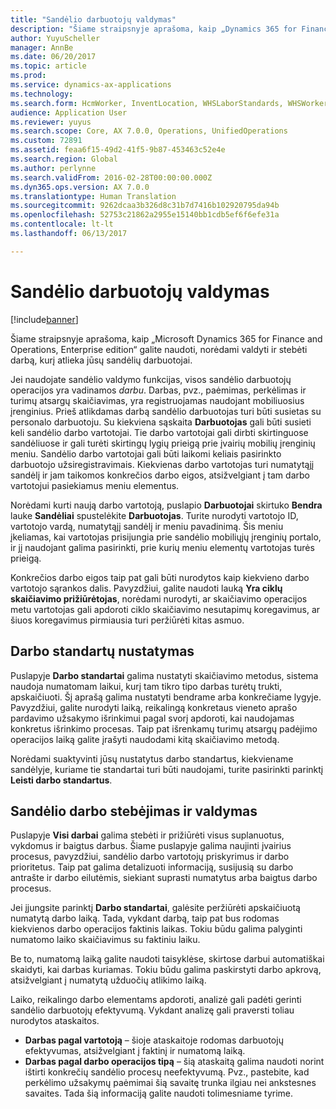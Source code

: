 ```yaml
---
title: "Sandėlio darbuotojų valdymas"
description: "Šiame straipsnyje aprašoma, kaip „Dynamics 365 for Finance and Operations“ galite naudoti, norėdami valdyti ir stebėti darbą, kurį atlieka jūsų sandėlių darbuotojai."
author: YuyuScheller
manager: AnnBe
ms.date: 06/20/2017
ms.topic: article
ms.prod: 
ms.service: dynamics-ax-applications
ms.technology: 
ms.search.form: HcmWorker, InventLocation, WHSLaborStandards, WHSWorker, WHSWorkTable, WHSWorkTableListPage
audience: Application User
ms.reviewer: yuyus
ms.search.scope: Core, AX 7.0.0, Operations, UnifiedOperations
ms.custom: 72891
ms.assetid: feaa6f15-49d2-41f5-9b87-453463c52e4e
ms.search.region: Global
ms.author: perlynne
ms.search.validFrom: 2016-02-28T00:00:00.000Z
ms.dyn365.ops.version: AX 7.0.0
ms.translationtype: Human Translation
ms.sourcegitcommit: 9262dcaa3b326d8c31b7d7416b102920795da94b
ms.openlocfilehash: 52753c21862a2955e15140bb1cdb5ef6f6efe31a
ms.contentlocale: lt-lt
ms.lasthandoff: 06/13/2017

---
```


# <a name="manage-warehouse-workers"></a>Sandėlio darbuotojų valdymas

[!include[banner](../includes/banner.md)]


Šiame straipsnyje aprašoma, kaip „Microsoft Dynamics 365 for Finance and Operations, Enterprise edition“ galite naudoti, norėdami valdyti ir stebėti darbą, kurį atlieka jūsų sandėlių darbuotojai.

Jei naudojate sandėlio valdymo funkcijas, visos sandėlio darbuotojų operacijos yra vadinamos *darbu*. Darbas, pvz., paėmimas, perkėlimas ir turimų atsargų skaičiavimas, yra registruojamas naudojant mobiliuosius įrenginius. Prieš atlikdamas darbą sandėlio darbuotojas turi būti susietas su personalo darbuotoju. Su kiekviena sąskaita **Darbuotojas** gali būti susieti keli sandėlio darbo vartotojai. Tie darbo vartotojai gali dirbti skirtinguose sandėliuose ir gali turėti skirtingų lygių prieigą prie įvairių mobilių įrenginių meniu. Sandėlio darbo vartotojai gali būti laikomi keliais pasirinkto darbuotojo užsiregistravimais. Kiekvienas darbo vartotojas turi numatytąjį sandėlį ir jam taikomos konkrečios darbo eigos, atsižvelgiant į tam darbo vartotojui pasiekiamus meniu elementus. 

Norėdami kurti naują darbo vartotoją, puslapio **Darbuotojai** skirtuko **Bendra** lauke **Sandėliai** spustelėkite **Darbuotojas**. Turite nurodyti vartotojo ID, vartotojo vardą, numatytąjį sandėlį ir meniu pavadinimą. Šis meniu įkeliamas, kai vartotojas prisijungia prie sandėlio mobiliųjų įrenginių portalo, ir jį naudojant galima pasirinkti, prie kurių meniu elementų vartotojas turės prieigą. 

Konkrečios darbo eigos taip pat gali būti nurodytos kaip kiekvieno darbo vartotojo sąrankos dalis. Pavyzdžiui, galite naudoti lauką **Yra ciklų skaičiavimo prižiūrėtojas**, norėdami nurodyti, ar skaičiavimo operacijos metu vartotojas gali apdoroti ciklo skaičiavimo nesutapimų koregavimus, ar šiuos koregavimus pirmiausia turi peržiūrėti kitas asmuo.

## <a name="defining-labor-standards"></a>Darbo standartų nustatymas
Puslapyje **Darbo standartai** galima nustatyti skaičiavimo metodus, sistema naudoja numatomam laikui, kurį tam tikro tipo darbas turėtų trukti, apskaičiuoti. Šį aprašą galima nustatyti bendrame arba konkrečiame lygyje. Pavyzdžiui, galite nurodyti laiką, reikalingą konkretaus vieneto aprašo pardavimo užsakymo išrinkimui pagal svorį apdoroti, kai naudojamas konkretus išrinkimo procesas. Taip pat išrenkamų turimų atsargų padėjimo operacijos laiką galite įrašyti naudodami kitą skaičiavimo metodą. 

Norėdami suaktyvinti jūsų nustatytus darbo standartus, kiekviename sandėlyje, kuriame tie standartai turi būti naudojami, turite pasirinkti parinktį **Leisti darbo standartus**.

## <a name="monitoring-and-controlling-warehouse-work"></a>Sandėlio darbo stebėjimas ir valdymas
Puslapyje **Visi darbai** galima stebėti ir prižiūrėti visus suplanuotus, vykdomus ir baigtus darbus. Šiame puslapyje galima naujinti įvairius procesus, pavyzdžiui, sandėlio darbo vartotojų priskyrimus ir darbo prioritetus. Taip pat galima detalizuoti informaciją, susijusią su darbo antrašte ir darbo eilutėmis, siekiant suprasti numatytus arba baigtus darbo procesus. 

Jei įjungsite parinktį **Darbo standartai**, galėsite peržiūrėti apskaičiuotą numatytą darbo laiką. Tada, vykdant darbą, taip pat bus rodomas kiekvienos darbo operacijos faktinis laikas. Tokiu būdu galima palyginti numatomo laiko skaičiavimus su faktiniu laiku. 

Be to, numatomą laiką galite naudoti taisyklėse, skirtose darbui automatiškai skaidyti, kai darbas kuriamas. Tokiu būdu galima paskirstyti darbo apkrovą, atsižvelgiant į numatytą užduočių atlikimo laiką. 

Laiko, reikalingo darbo elementams apdoroti, analizė gali padėti gerinti sandėlio darbuotojų efektyvumą. Vykdant analizę gali praversti toliau nurodytos ataskaitos.

-   **Darbas pagal vartotoją** – šioje ataskaitoje rodomas darbuotojų efektyvumas, atsižvelgiant į faktinį ir numatomą laiką.
-   **Darbas pagal darbo operacijos tipą** – šią ataskaitą galima naudoti norint ištirti konkrečių sandėlio procesų neefektyvumą. Pvz., pastebite, kad perkėlimo užsakymų paėmimai šią savaitę trunka ilgiau nei ankstesnes savaites. Tada šią informaciją galite naudoti tolimesniame tyrime.






